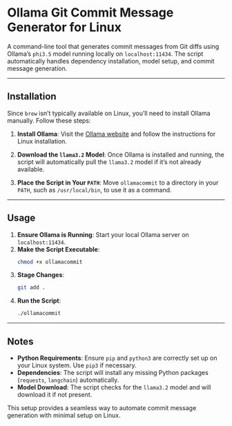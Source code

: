 # Ollama Git Commit Message Generator for Linux

A command-line tool that generates commit messages from Git diffs using Ollama’s `phi3.5` model running locally on `localhost:11434`. The script automatically handles dependency installation, model setup, and commit message generation.

---

## Installation

Since `brew` isn’t typically available on Linux, you’ll need to install Ollama manually. Follow these steps:

1. **Install Ollama**: Visit the [Ollama website](https://ollama.com) and follow the instructions for Linux installation.

2. **Download the `llama3.2` Model**: Once Ollama is installed and running, the script will automatically pull the `llama3.2` model if it’s not already available.

3. **Place the Script in Your `PATH`**: Move `ollamacommit` to a directory in your `PATH`, such as `/usr/local/bin`, to use it as a command.

---

## Usage

1. **Ensure Ollama is Running**: Start your local Ollama server on `localhost:11434`.
2. **Make the Script Executable**:
   ```bash
   chmod +x ollamacommit
   ```
3. **Stage Changes**:
   ```bash
   git add .
   ```
4. **Run the Script**:
   ```bash
   ./ollamacommit
   ```

---

## Notes

- **Python Requirements**: Ensure `pip` and `python3` are correctly set up on your Linux system. Use `pip3` if necessary.
- **Dependencies**: The script will install any missing Python packages (`requests`, `langchain`) automatically.
- **Model Download**: The script checks for the `llama3.2` model and will download it if not present.

This setup provides a seamless way to automate commit message generation with minimal setup on Linux.
